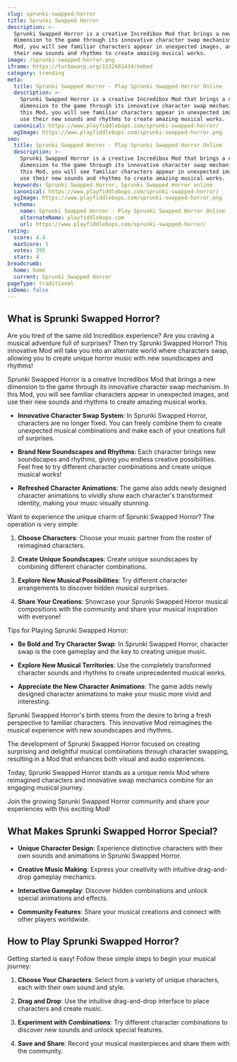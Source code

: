 ```yaml
---
slug: sprunki-swapped-horror
title: Sprunki Swapped Horror
description: >-
  Sprunki Swapped Horror is a creative Incredibox Mod that brings a new
  dimension to the game through its innovative character swap mechanism. In this
  Mod, you will see familiar characters appear in unexpected images, and use
  their new sounds and rhythms to create amazing musical works.
image: /sprunki-swapped-horror.png
iframe: https://turbowarp.org/1132681434/embed
category: trending
meta:
  title: Sprunki Swapped Horror - Play Sprunki Swapped Horror Online
  description: >-
    Sprunki Swapped Horror is a creative Incredibox Mod that brings a new
    dimension to the game through its innovative character swap mechanism. In
    this Mod, you will see familiar characters appear in unexpected images, and
    use their new sounds and rhythms to create amazing musical works.
  canonical: https://www.playfiddlebops.com/sprunki-swapped-horror/
  ogImage: https://www.playfiddlebops.com/sprunki-swapped-horror.png
seo:
  title: Sprunki Swapped Horror - Play Sprunki Swapped Horror Online
  description: >-
    Sprunki Swapped Horror is a creative Incredibox Mod that brings a new
    dimension to the game through its innovative character swap mechanism. In
    this Mod, you will see familiar characters appear in unexpected images, and
    use their new sounds and rhythms to create amazing musical works.
  keywords: Sprunki Swapped Horror, Sprunki Swapped Horror online
  canonical: https://www.playfiddlebops.com/sprunki-swapped-horror/
  ogImage: https://www.playfiddlebops.com/sprunki-swapped-horror.png
  schema:
    name: Sprunki Swapped Horror - Play Sprunki Swapped Horror Online
    alternateName: playfiddlebops.com
    url: https://www.playfiddlebops.com/sprunki-swapped-horror/
rating:
  score: 4.4
  maxScore: 5
  votes: 395
  stars: 4
breadcrumb:
  home: home
  current: Sprunki Swapped Horror
pageType: traditional
isDemo: false
---
```


## What is Sprunki Swapped Horror?

Are you tired of the same old Incredibox experience? Are you craving a musical adventure full of surprises? Then try Sprunki Swapped Horror! This innovative Mod will take you into an alternate world where characters swap, allowing you to create unique horror music with new soundscapes and rhythms!

Sprunki Swapped Horror is a creative Incredibox Mod that brings a new dimension to the game through its innovative character swap mechanism. In this Mod, you will see familiar characters appear in unexpected images, and use their new sounds and rhythms to create amazing musical works.

- **Innovative Character Swap System**: In Sprunki Swapped Horror, characters are no longer fixed. You can freely combine them to create unexpected musical combinations and make each of your creations full of surprises.

- **Brand New Soundscapes and Rhythms**: Each character brings new soundscapes and rhythms, giving you endless creative possibilities. Feel free to try different character combinations and create unique musical works!

- **Refreshed Character Animations**: The game also adds newly designed character animations to vividly show each character's transformed identity, making your music visually stunning.

Want to experience the unique charm of Sprunki Swapped Horror? The operation is very simple:

1. **Choose Characters**: Choose your music partner from the roster of reimagined characters.

1. **Create Unique Soundscapes**: Create unique soundscapes by combining different character combinations.

1. **Explore New Musical Possibilities**: Try different character arrangements to discover hidden musical surprises.

1. **Share Your Creations**: Showcase your Sprunki Swapped Horror musical compositions with the community and share your musical inspiration with everyone!

Tips for Playing Sprunki Swapped Horror:

- **Be Bold and Try Character Swap**: In Sprunki Swapped Horror, character swap is the core gameplay and the key to creating unique music.

- **Explore New Musical Territories**: Use the completely transformed character sounds and rhythms to create unprecedented musical works.

- **Appreciate the New Character Animations**: The game adds newly designed character animations to make your music more vivid and interesting.

Sprunki Swapped Horror's birth stems from the desire to bring a fresh perspective to familiar characters. This innovative Mod reimagines the musical experience with new soundscapes and rhythms.

The development of Sprunki Swapped Horror focused on creating surprising and delightful musical combinations through character swapping, resulting in a Mod that enhances both visual and audio experiences.

Today, Sprunki Swapped Horror stands as a unique remix Mod where reimagined characters and innovative swap mechanics combine for an engaging musical journey.

Join the growing Sprunki Swapped Horror community and share your experiences with this exciting Mod!

## What Makes Sprunki Swapped Horror Special?

- **Unique Character Design**: Experience distinctive characters with their own sounds and animations in Sprunki Swapped Horror.

- **Creative Music Making**: Express your creativity with intuitive drag-and-drop gameplay mechanics.

- **Interactive Gameplay**: Discover hidden combinations and unlock special animations and effects.

- **Community Features**: Share your musical creations and connect with other players worldwide.

## How to Play Sprunki Swapped Horror?

Getting started is easy! Follow these simple steps to begin your musical journey:

1. **Choose Your Characters**: Select from a variety of unique characters, each with their own sound and style.

1. **Drag and Drop**: Use the intuitive drag-and-drop interface to place characters and create music.

1. **Experiment with Combinations**: Try different character combinations to discover new sounds and unlock special features.

1. **Save and Share**: Record your musical masterpieces and share them with the community.
